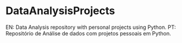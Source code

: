 # DataAnalysisProjects
EN: Data Analysis repository with personal projects using Python.  PT: Repositório de Análise de dados com projetos pessoais em Python.
